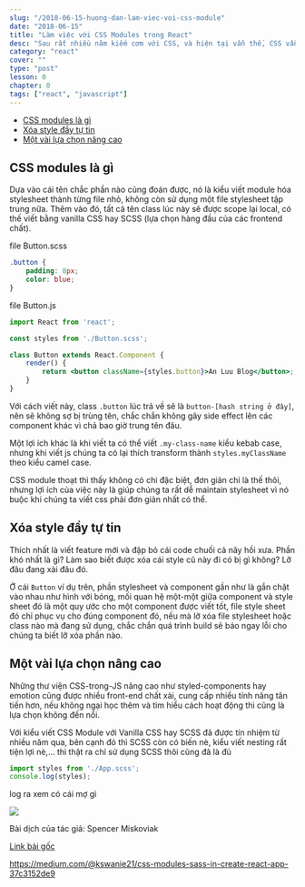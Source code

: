 ```yaml
---
slug: "/2018-06-15-huong-dan-lam-viec-voi-css-module"
date: "2018-06-15"
title: "Làm việc với CSS Modules trong React"
desc: "Sau rất nhiều năm kiếm cơm với CSS, và hiện tại vẫn thế, CSS vẫn luôn là niềm hứng thú của cá nhân mình. Ngày nảy ngày nay để làm việc với Component của React, chúng ta sẽ có nhiều lựa chọn hơn khi 'CSS trong JS' đang là lựa chọn hàng đầu. Trong thời đại của component phủ sóng khắp các mặt trận, CSS Modules hứa hiện là món ngon"
category: "react"
cover: ""
type: "post"
lesson: 0
chapter: 0
tags: ["react", "javascript"]
---
```


<!-- TOC -->

- [CSS modules là gì](#css-modules-là-gì)
- [Xóa style đầy tự tin](#xóa-style-đầy-tự-tin)
- [Một vài lựa chọn nâng cao](#một-vài-lựa-chọn-nâng-cao)

<!-- /TOC -->

## CSS modules là gì

Dựa vào cái tên chắc phần nào cũng đoán được, nó là kiểu viết module hóa stylesheet thành từng file nhỏ, không còn sử dụng một file stylesheet tập trung nữa. Thêm vào đó, tất cả tên class lúc này sẽ được scope lại local, có thế viết bằng vanilla CSS hay SCSS (lựa chọn hàng đầu của các frontend chất).

file Button.scss
```scss
.button {
    padding: 8px;
    color: blue;
}
```

file Button.js
```jsx
import React from 'react';

const styles from './Button.scss';

class Button extends React.Component {
    render() {
        return <button className={styles.button}>An Luu Blog</button>;
    }
}
```

Với cách viết này, class `.button` lúc trả về sẽ là `button-[hash string ở đây]`, nên sẽ không sợ bị trùng tên, chắc chắn không gây side effect lên các component khác vì chả bao giờ trung tên đâu.

Một lợi ích khác là khi viết ta có thể viết `.my-class-name` kiểu kebab case, nhưng khi viết js chúng ta có lại thích transform thành `styles.myClassName` theo kiểu camel case.

CSS module thoạt thì thấy không có chi đặc biệt, đơn giản chỉ là thế thôi, nhưng lợi ích của việc này là giúp chúng ta rất dễ maintain stylesheet vì nó buộc khi chúng ta viết css phải đơn giản nhất có thể.

## Xóa style đầy tự tin

Thích nhất là viết feature mới và đập bỏ cái code chuối cả nãy hồi xưa. Phần khó nhất là gì? Làm sao biết được xóa cái style cũ này đi có bị gì không? Lỡ đâu đang xài đâu đó.

Ở cái `Button` ví dụ trên, phần stylesheet và component gần như là gắn chặt vào nhau như hình với bóng, mối quan hệ một-một giữa component và style sheet đó là một quy ước cho một component được viết tốt, file style sheet đó chỉ phục vụ cho đúng component đó, nếu mà lỡ xóa file stylesheet hoặc class nào mà đang sử dụng, chắc chắn quá trình build sẽ báo ngay lỗi cho chúng ta biết lỡ xóa phần nào.

## Một vài lựa chọn nâng cao

Những thư viện CSS-trong-JS nâng cao như styled-components hay emotion cũng được nhiều front-end chất xài, cung cấp nhiều tính năng tân tiến hơn, nếu không ngại học thêm và tìm hiểu cách hoạt động thì cũng là lựa chọn không đến nổi.

Với kiểu viết CSS Module với Vanilla CSS hay SCSS đã được tín nhiệm từ nhiều năm qua, bên cạnh đó thì SCSS còn có biến nè, kiểu viết nesting rất tiện lợi nè,... thì thật ra chỉ sử dụng SCSS thôi cũng đã là đủ

```jsx
import styles from './App.scss';
console.log(styles);
```

log ra xem có cái mợ gì

![](https://cdn-images-1.medium.com/max/800/1*o9VrQ1idA8SqwJ_o6TL9Hg.png)

Bài dịch của tác giả: Spencer Miskoviak

[Link bài gốc](https://medium.com/@skovy/writing-maintainable-styles-and-components-with-css-modules-308a9216a6c2)

https://medium.com/@kswanie21/css-modules-sass-in-create-react-app-37c3152de9